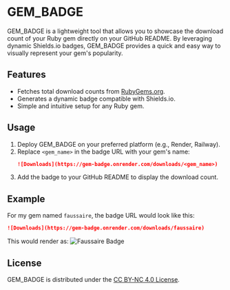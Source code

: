 # GEM_BADGE

GEM_BADGE is a lightweight tool that allows you to showcase the download count of your Ruby gem directly on your GitHub README. By leveraging dynamic Shields.io badges, GEM_BADGE provides a quick and easy way to visually represent your gem's popularity.

## Features
- Fetches total download counts from [RubyGems.org](https://rubygems.org/).
- Generates a dynamic badge compatible with Shields.io.
- Simple and intuitive setup for any Ruby gem.

## Usage
1. Deploy GEM_BADGE on your preferred platform (e.g., Render, Railway).
2. Replace `<gem_name>` in the badge URL with your gem's name:
   ```markdown
   ![Downloads](https://gem-badge.onrender.com/downloads/<gem_name>)
   ```
3. Add the badge to your GitHub README to display the download count.

## Example
For my gem named `faussaire`, the badge URL would look like this:
```markdown
![Downloads](https://gem-badge.onrender.com/downloads/faussaire)
```

This would render as:
![Faussaire Badge](https://img.shields.io/endpoint?url=https%3A%2F%2Fgem-badge.onrender.com%2Fdownloads%2Ffaussaire)

## License
GEM_BADGE is distributed under the [CC BY-NC 4.0 License](LICENSE.txt).